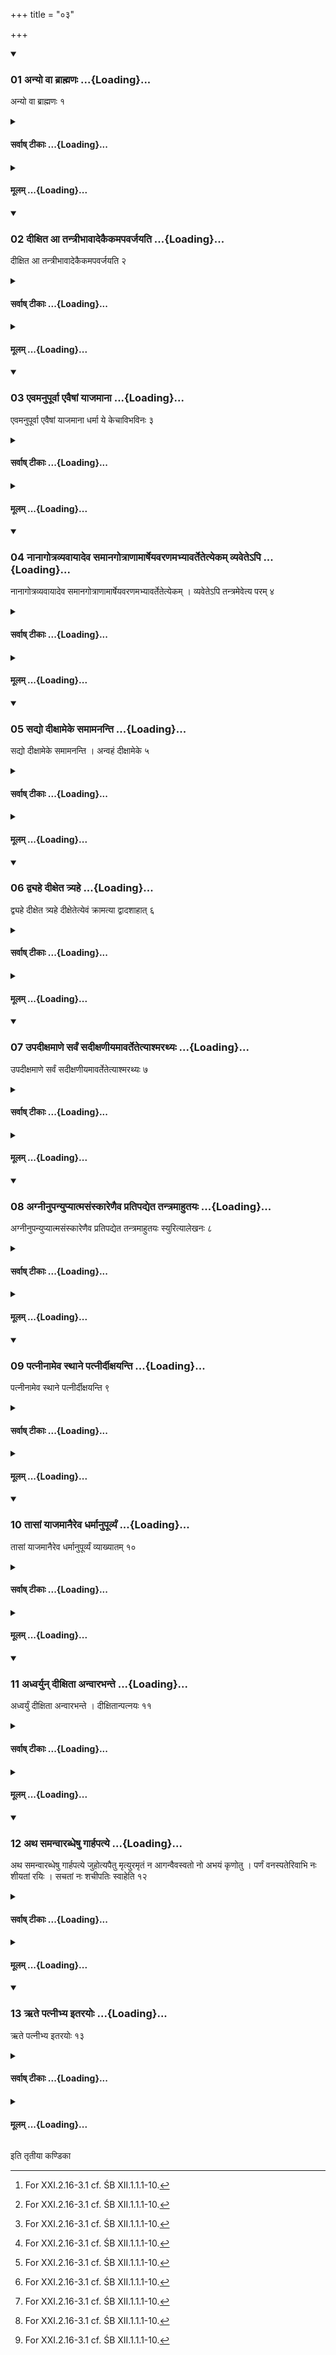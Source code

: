 +++
title = "०३"

+++

<div class="js_include" includetitle="true" newlevelforh1="3" unfilled url="/vedAH_yajuH/taittirIyam/sUtram/ApastambaH/shrautam/vishvAsa-prastutiH/21/03/01_anyo_vA_brAhmaNaH.md">
<details open><summary><h3>01 अन्यो वा ब्राह्मणः ...{Loading}...</h3></summary>

अन्यो वा ब्राह्मणः १
</details>
</div>
<div class="js_include collapsed" newlevelforh1="4" title="सर्वाष् टीकाः" unfilled url="/vedAH_yajuH/taittirIyam/sUtram/ApastambaH/shrautam/sarvASh_TIkAH/21/03/01_anyo_vA_brAhmaNaH.md">
<details><summary><h4>सर्वाष् टीकाः ...{Loading}...</h4></summary>
<details><summary>थिते</summary>

1. Or a Brahmin (who is not consecrated )(consecrates the Unnetr̥).[^1]  

[^1]: For XXI.2.16-3.1 cf. ŚB XII.1.1.1-10. 
</details>
</details>
</div>
<div class="js_include collapsed" newlevelforh1="4" title="मूलम्" unfilled url="/vedAH_yajuH/taittirIyam/sUtram/ApastambaH/shrautam/mUlam/21/03/01_anyo_vA_brAhmaNaH.md">
<details><summary><h4>मूलम् ...{Loading}...</h4></summary>

अन्यो वा ब्राह्मणः १
</details>
</div>
<div class="js_include" includetitle="true" newlevelforh1="3" unfilled url="/vedAH_yajuH/taittirIyam/sUtram/ApastambaH/shrautam/vishvAsa-prastutiH/21/03/02_dIxita_A_tantrIbhAvAdekaikamapavarjayati.md">
<details open><summary><h3>02 दीक्षित आ तन्त्रीभावादेकैकमपवर्जयति ...{Loading}...</h3></summary>

दीक्षित आ तन्त्रीभावादेकैकमपवर्जयति २
</details>
</div>
<div class="js_include collapsed" newlevelforh1="4" title="सर्वाष् टीकाः" unfilled url="/vedAH_yajuH/taittirIyam/sUtram/ApastambaH/shrautam/sarvASh_TIkAH/21/03/02_dIxita_A_tantrIbhAvAdekaikamapavarjayati.md">
<details><summary><h4>सर्वाष् टीकाः ...{Loading}...</h4></summary>
<details><summary>थिते</summary>

2. He who has undergone the consecration excludes one by one (who is undergoing the consecration) upto the completion.[^1]  

[^1]: Thus in the case of each person the acts of shaving the hair and cutting the nails are to be done upto the completion of the consecratory rite and that rite is to be finished for him. In other words the acts are not to be done in the following manner-shaving of the hair of all the persons undergoing consecration, then cutting their nails, etc.  
</details>
</details>
</div>
<div class="js_include collapsed" newlevelforh1="4" title="मूलम्" unfilled url="/vedAH_yajuH/taittirIyam/sUtram/ApastambaH/shrautam/mUlam/21/03/02_dIxita_A_tantrIbhAvAdekaikamapavarjayati.md">
<details><summary><h4>मूलम् ...{Loading}...</h4></summary>

दीक्षित आ तन्त्रीभावादेकैकमपवर्जयति २
</details>
</div>
<div class="js_include" includetitle="true" newlevelforh1="3" unfilled url="/vedAH_yajuH/taittirIyam/sUtram/ApastambaH/shrautam/vishvAsa-prastutiH/21/03/03_evamanupUrvA_evaiShAM_yAjamAnA.md">
<details open><summary><h3>03 एवमनुपूर्वा एवैषां याजमाना ...{Loading}...</h3></summary>

एवमनुपूर्वा एवैषां याजमाना धर्मा ये केचाविभविनः ३
</details>
</div>
<div class="js_include collapsed" newlevelforh1="4" title="सर्वाष् टीकाः" unfilled url="/vedAH_yajuH/taittirIyam/sUtram/ApastambaH/shrautam/sarvASh_TIkAH/21/03/03_evamanupUrvA_evaiShAM_yAjamAnA.md">
<details><summary><h4>सर्वाष् टीकाः ...{Loading}...</h4></summary>
<details><summary>थिते</summary>

3. In this sequence all the duties of these sacrificers which are impossible[^1] (to be performed collectively)(are performed).  

[^1]: avibhavinaḥ: Caland questions the meaning of the word avibhavin. According to him, the meaning appears to be those which make it complete" (with question mark). He further conjectures that we should read vibhavinaḥ instead of avibhavinaḥ which will mean possible". According to me there is no need to change the reading. The word avibhavinaḥ means “impossible". So those details which cannot be done collectively should be done individually in the case of each performer.  
</details>
</details>
</div>
<div class="js_include collapsed" newlevelforh1="4" title="मूलम्" unfilled url="/vedAH_yajuH/taittirIyam/sUtram/ApastambaH/shrautam/mUlam/21/03/03_evamanupUrvA_evaiShAM_yAjamAnA.md">
<details><summary><h4>मूलम् ...{Loading}...</h4></summary>

एवमनुपूर्वा एवैषां याजमाना धर्मा ये केचाविभविनः ३
</details>
</div>
<div class="js_include" includetitle="true" newlevelforh1="3" unfilled url="/vedAH_yajuH/taittirIyam/sUtram/ApastambaH/shrautam/vishvAsa-prastutiH/21/03/04_nAnAgotravyavAyAdeva_samAnagotrANAmArSheyavaraNamabhyAvartetetyekam_vyavete-pi.md">
<details open><summary><h3>04 नानागोत्रव्यवायादेव समानगोत्राणामार्षेयवरणमभ्यावर्तेतेत्येकम् व्यवेतेऽपि ...{Loading}...</h3></summary>

नानागोत्रव्यवायादेव समानगोत्राणामार्षेयवरणमभ्यावर्तेतेत्येकम् । व्यवेतेऽपि तन्त्रमेवेत्य परम् ४
</details>
</div>
<div class="js_include collapsed" newlevelforh1="4" title="सर्वाष् टीकाः" unfilled url="/vedAH_yajuH/taittirIyam/sUtram/ApastambaH/shrautam/sarvASh_TIkAH/21/03/04_nAnAgotravyavAyAdeva_samAnagotrANAmArSheyavaraNamabhyAvartetetyekam_vyavete-pi.md">
<details><summary><h4>सर्वाष् टीकाः ...{Loading}...</h4></summary>
<details><summary>थिते</summary>

4. According to an opinion the enumeration of the R̥ṣi ancestors of those who belong to one and the same family (Gotra) should be repeated each in its place after a seperation through insertion; another opinion is that at the time of seperation through insertion the R̥ṣi-ancestors of all those who belong to one and the same family should be enumerated only once.[^1]  

[^1]: The translation is uncertain.  
</details>
</details>
</div>
<div class="js_include collapsed" newlevelforh1="4" title="मूलम्" unfilled url="/vedAH_yajuH/taittirIyam/sUtram/ApastambaH/shrautam/mUlam/21/03/04_nAnAgotravyavAyAdeva_samAnagotrANAmArSheyavaraNamabhyAvartetetyekam_vyavete-pi.md">
<details><summary><h4>मूलम् ...{Loading}...</h4></summary>

नानागोत्रव्यवायादेव समानगोत्राणामार्षेयवरणमभ्यावर्तेतेत्येकम् । व्यवेतेऽपि तन्त्रमेवेत्य परम् ४
</details>
</div>
<div class="js_include" includetitle="true" newlevelforh1="3" unfilled url="/vedAH_yajuH/taittirIyam/sUtram/ApastambaH/shrautam/vishvAsa-prastutiH/21/03/05_sadyo_dIxAmeke_samAmananti.md">
<details open><summary><h3>05 सद्यो दीक्षामेके समामनन्ति ...{Loading}...</h3></summary>

सद्यो दीक्षामेके समामनन्ति । अन्वहं दीक्षामेके ५
</details>
</div>
<div class="js_include collapsed" newlevelforh1="4" title="सर्वाष् टीकाः" unfilled url="/vedAH_yajuH/taittirIyam/sUtram/ApastambaH/shrautam/sarvASh_TIkAH/21/03/05_sadyo_dIxAmeke_samAmananti.md">
<details><summary><h4>सर्वाष् टीकाः ...{Loading}...</h4></summary>
<details><summary>थिते</summary>

5. According to some (ritualists) the consecration (should take place) on one and the same day. According to some others the consecration should take place on each successive day.  
</details>
</details>
</div>
<div class="js_include collapsed" newlevelforh1="4" title="मूलम्" unfilled url="/vedAH_yajuH/taittirIyam/sUtram/ApastambaH/shrautam/mUlam/21/03/05_sadyo_dIxAmeke_samAmananti.md">
<details><summary><h4>मूलम् ...{Loading}...</h4></summary>

सद्यो दीक्षामेके समामनन्ति । अन्वहं दीक्षामेके ५
</details>
</div>
<div class="js_include" includetitle="true" newlevelforh1="3" unfilled url="/vedAH_yajuH/taittirIyam/sUtram/ApastambaH/shrautam/vishvAsa-prastutiH/21/03/06_dvyahe_dIxeta_tryahe.md">
<details open><summary><h3>06 द्व्यहे दीक्षेत त्र्यहे ...{Loading}...</h3></summary>

द्व्यहे दीक्षेत त्र्यहे दीक्षेतेत्येवं क्रामत्या द्वादशाहात् ६
</details>
</div>
<div class="js_include collapsed" newlevelforh1="4" title="सर्वाष् टीकाः" unfilled url="/vedAH_yajuH/taittirIyam/sUtram/ApastambaH/shrautam/sarvASh_TIkAH/21/03/06_dvyahe_dIxeta_tryahe.md">
<details><summary><h4>सर्वाष् टीकाः ...{Loading}...</h4></summary>
<details><summary>थिते</summary>

6. During the two-day-period one should get consecrated, during the three-day-period one should get consecrated etc, "this way one goes further upto the twelve-day-period.  
</details>
</details>
</div>
<div class="js_include collapsed" newlevelforh1="4" title="मूलम्" unfilled url="/vedAH_yajuH/taittirIyam/sUtram/ApastambaH/shrautam/mUlam/21/03/06_dvyahe_dIxeta_tryahe.md">
<details><summary><h4>मूलम् ...{Loading}...</h4></summary>

द्व्यहे दीक्षेत त्र्यहे दीक्षेतेत्येवं क्रामत्या द्वादशाहात् ६
</details>
</div>
<div class="js_include" includetitle="true" newlevelforh1="3" unfilled url="/vedAH_yajuH/taittirIyam/sUtram/ApastambaH/shrautam/vishvAsa-prastutiH/21/03/07_upadIxamANe_sarvaM_sadIxaNIyamAvartetetyAshmarathyaH.md">
<details open><summary><h3>07 उपदीक्षमाणे सर्वं सदीक्षणीयमावर्तेतेत्याश्मरथ्यः ...{Loading}...</h3></summary>

उपदीक्षमाणे सर्वं सदीक्षणीयमावर्तेतेत्याश्मरथ्यः ७
</details>
</div>
<div class="js_include collapsed" newlevelforh1="4" title="सर्वाष् टीकाः" unfilled url="/vedAH_yajuH/taittirIyam/sUtram/ApastambaH/shrautam/sarvASh_TIkAH/21/03/07_upadIxamANe_sarvaM_sadIxaNIyamAvartetetyAshmarathyaH.md">
<details><summary><h4>सर्वाष् टीकाः ...{Loading}...</h4></summary>
<details><summary>थिते</summary>

7. According to Āśmarathya when one is being consecrated after (the other one has been consecrated)[^1] all including the Dikşaṇīyā-offering should be repeated.  

[^1]: i.e. when one comes additionally e.g. as the thirteenth one (See XXI.1.12).  
</details>
</details>
</div>
<div class="js_include collapsed" newlevelforh1="4" title="मूलम्" unfilled url="/vedAH_yajuH/taittirIyam/sUtram/ApastambaH/shrautam/mUlam/21/03/07_upadIxamANe_sarvaM_sadIxaNIyamAvartetetyAshmarathyaH.md">
<details><summary><h4>मूलम् ...{Loading}...</h4></summary>

उपदीक्षमाणे सर्वं सदीक्षणीयमावर्तेतेत्याश्मरथ्यः ७
</details>
</div>
<div class="js_include" includetitle="true" newlevelforh1="3" unfilled url="/vedAH_yajuH/taittirIyam/sUtram/ApastambaH/shrautam/vishvAsa-prastutiH/21/03/08_agnInupanyupyAtmasaMskAreNaiva_pratipadyeta_tantramAhutayaH.md">
<details open><summary><h3>08 अग्नीनुपन्युप्यात्मसंस्कारेणैव प्रतिपद्येत तन्त्रमाहुतयः ...{Loading}...</h3></summary>

अग्नीनुपन्युप्यात्मसंस्कारेणैव प्रतिपद्येत तन्त्रमाहुतयः स्युरित्यालेखनः ८
</details>
</div>
<div class="js_include collapsed" newlevelforh1="4" title="सर्वाष् टीकाः" unfilled url="/vedAH_yajuH/taittirIyam/sUtram/ApastambaH/shrautam/sarvASh_TIkAH/21/03/08_agnInupanyupyAtmasaMskAreNaiva_pratipadyeta_tantramAhutayaH.md">
<details><summary><h4>सर्वाष् टीकाः ...{Loading}...</h4></summary>
<details><summary>थिते</summary>

8. According to Ālekhana after having put together his fire into the fire of the Gr̥hapati, he should undergo the consecration of his own self and the libations should be performed collectively.[^1]  

[^1]: i.e. in this case the libations should not be offered separately.  
</details>
</details>
</div>
<div class="js_include collapsed" newlevelforh1="4" title="मूलम्" unfilled url="/vedAH_yajuH/taittirIyam/sUtram/ApastambaH/shrautam/mUlam/21/03/08_agnInupanyupyAtmasaMskAreNaiva_pratipadyeta_tantramAhutayaH.md">
<details><summary><h4>मूलम् ...{Loading}...</h4></summary>

अग्नीनुपन्युप्यात्मसंस्कारेणैव प्रतिपद्येत तन्त्रमाहुतयः स्युरित्यालेखनः ८
</details>
</div>
<div class="js_include" includetitle="true" newlevelforh1="3" unfilled url="/vedAH_yajuH/taittirIyam/sUtram/ApastambaH/shrautam/vishvAsa-prastutiH/21/03/09_patnInAmeva_sthAne_patnIrdIxayanti.md">
<details open><summary><h3>09 पत्नीनामेव स्थाने पत्नीर्दीक्षयन्ति ...{Loading}...</h3></summary>

पत्नीनामेव स्थाने पत्नीर्दीक्षयन्ति ९
</details>
</div>
<div class="js_include collapsed" newlevelforh1="4" title="सर्वाष् टीकाः" unfilled url="/vedAH_yajuH/taittirIyam/sUtram/ApastambaH/shrautam/sarvASh_TIkAH/21/03/09_patnInAmeva_sthAne_patnIrdIxayanti.md">
<details><summary><h4>सर्वाष् टीकाः ...{Loading}...</h4></summary>
<details><summary>थिते</summary>

9. They consecrate the wives at the proper time[^1] for the consecration of wives.  

[^1]: See X.9.5 ff . Thus the wives are to be consecrated collectively. Each wife is not to be consecrated after the consecration of her husband. 
</details>
</details>
</div>
<div class="js_include collapsed" newlevelforh1="4" title="मूलम्" unfilled url="/vedAH_yajuH/taittirIyam/sUtram/ApastambaH/shrautam/mUlam/21/03/09_patnInAmeva_sthAne_patnIrdIxayanti.md">
<details><summary><h4>मूलम् ...{Loading}...</h4></summary>

पत्नीनामेव स्थाने पत्नीर्दीक्षयन्ति ९
</details>
</div>
<div class="js_include" includetitle="true" newlevelforh1="3" unfilled url="/vedAH_yajuH/taittirIyam/sUtram/ApastambaH/shrautam/vishvAsa-prastutiH/21/03/10_tAsAM_yAjamAnaireva_dharmAnupUrvyaM.md">
<details open><summary><h3>10 तासां याजमानैरेव धर्मानुपूर्व्यं ...{Loading}...</h3></summary>

तासां याजमानैरेव धर्मानुपूर्व्यं व्याख्यातम् १०
</details>
</div>
<div class="js_include collapsed" newlevelforh1="4" title="सर्वाष् टीकाः" unfilled url="/vedAH_yajuH/taittirIyam/sUtram/ApastambaH/shrautam/sarvASh_TIkAH/21/03/10_tAsAM_yAjamAnaireva_dharmAnupUrvyaM.md">
<details><summary><h4>सर्वाष् टीकाः ...{Loading}...</h4></summary>
<details><summary>थिते</summary>

10. The sequence of the details (of the consecration) of these (wives) is (as good as) explained by the details of the sacrificers[^1] themselves.  

[^1]: For these see XXI.2.16-20. 
</details>
</details>
</div>
<div class="js_include collapsed" newlevelforh1="4" title="मूलम्" unfilled url="/vedAH_yajuH/taittirIyam/sUtram/ApastambaH/shrautam/mUlam/21/03/10_tAsAM_yAjamAnaireva_dharmAnupUrvyaM.md">
<details><summary><h4>मूलम् ...{Loading}...</h4></summary>

तासां याजमानैरेव धर्मानुपूर्व्यं व्याख्यातम् १०
</details>
</div>
<div class="js_include" includetitle="true" newlevelforh1="3" unfilled url="/vedAH_yajuH/taittirIyam/sUtram/ApastambaH/shrautam/vishvAsa-prastutiH/21/03/11_adhvaryun_dIxitA_anvArabhante.md">
<details open><summary><h3>11 अध्वर्युन् दीक्षिता अन्वारभन्ते ...{Loading}...</h3></summary>

अध्वर्युं दीक्षिता अन्वारभन्ते । दीक्षितान्पत्नयः ११
</details>
</div>
<div class="js_include collapsed" newlevelforh1="4" title="सर्वाष् टीकाः" unfilled url="/vedAH_yajuH/taittirIyam/sUtram/ApastambaH/shrautam/sarvASh_TIkAH/21/03/11_adhvaryun_dIxitA_anvArabhante.md">
<details><summary><h4>सर्वाष् टीकाः ...{Loading}...</h4></summary>
<details><summary>थिते</summary>

11. The consecrated persons hold the Adhvaryu from behind, the wives (hold) the consecrated ones (their husbands from behind).  

[^1]: This takes place on the last Dīkṣa-day. 
</details>
</details>
</div>
<div class="js_include collapsed" newlevelforh1="4" title="मूलम्" unfilled url="/vedAH_yajuH/taittirIyam/sUtram/ApastambaH/shrautam/mUlam/21/03/11_adhvaryun_dIxitA_anvArabhante.md">
<details><summary><h4>मूलम् ...{Loading}...</h4></summary>

अध्वर्युं दीक्षिता अन्वारभन्ते । दीक्षितान्पत्नयः ११
</details>
</div>
<div class="js_include" includetitle="true" newlevelforh1="3" unfilled url="/vedAH_yajuH/taittirIyam/sUtram/ApastambaH/shrautam/vishvAsa-prastutiH/21/03/12_atha_samanvArabdheShu_gArhapatye.md">
<details open><summary><h3>12 अथ समन्वारब्धेषु गार्हपत्ये ...{Loading}...</h3></summary>

अथ समन्वारब्धेषु गार्हपत्ये जुहोत्यपैतु मृत्युरमृतं न आगन्वैवस्वतो नो अभयं कृणोतु । पर्णं वनस्पतेरिवाभि नः शीयतां रयिः । सचतां नः शचीपतिः स्वाहेति १२
</details>
</div>
<div class="js_include collapsed" newlevelforh1="4" title="सर्वाष् टीकाः" unfilled url="/vedAH_yajuH/taittirIyam/sUtram/ApastambaH/shrautam/sarvASh_TIkAH/21/03/12_atha_samanvArabdheShu_gArhapatye.md">
<details><summary><h4>सर्वाष् टीकाः ...{Loading}...</h4></summary>
<details><summary>थिते</summary>

12. When all have held (the Adhvaryu) from behind, he offers a libation in the Gārhapatya (-fire) with apaitu mr̥tyuramr̥tam....[^1]  

[^1]: TB III.7.14.4. 
</details>
</details>
</div>
<div class="js_include collapsed" newlevelforh1="4" title="मूलम्" unfilled url="/vedAH_yajuH/taittirIyam/sUtram/ApastambaH/shrautam/mUlam/21/03/12_atha_samanvArabdheShu_gArhapatye.md">
<details><summary><h4>मूलम् ...{Loading}...</h4></summary>

अथ समन्वारब्धेषु गार्हपत्ये जुहोत्यपैतु मृत्युरमृतं न आगन्वैवस्वतो नो अभयं कृणोतु । पर्णं वनस्पतेरिवाभि नः शीयतां रयिः । सचतां नः शचीपतिः स्वाहेति १२
</details>
</div>
<div class="js_include" includetitle="true" newlevelforh1="3" unfilled url="/vedAH_yajuH/taittirIyam/sUtram/ApastambaH/shrautam/vishvAsa-prastutiH/21/03/13_Rte_patnIbhya_itarayoH.md">
<details open><summary><h3>13 ऋते पत्नीभ्य इतरयोः ...{Loading}...</h3></summary>

ऋते पत्नीभ्य इतरयोः १३
</details>
</div>
<div class="js_include collapsed" newlevelforh1="4" title="सर्वाष् टीकाः" unfilled url="/vedAH_yajuH/taittirIyam/sUtram/ApastambaH/shrautam/sarvASh_TIkAH/21/03/13_Rte_patnIbhya_itarayoH.md">
<details><summary><h4>सर्वाष् टीकाः ...{Loading}...</h4></summary>
<details><summary>थिते</summary>

13. (He offers libations) in other two (fires) without (being held by) the wives.  
</details>
</details>
</div>
<div class="js_include collapsed" newlevelforh1="4" title="मूलम्" unfilled url="/vedAH_yajuH/taittirIyam/sUtram/ApastambaH/shrautam/mUlam/21/03/13_Rte_patnIbhya_itarayoH.md">
<details><summary><h4>मूलम् ...{Loading}...</h4></summary>

ऋते पत्नीभ्य इतरयोः १३
</details>
</div>

  
इति तृतीया कण्डिका 
